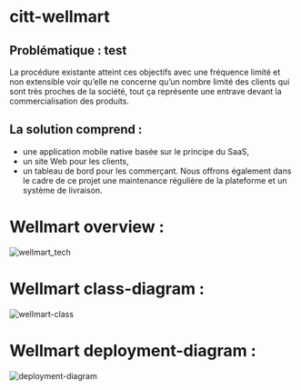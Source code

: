 # citt-wellmart
## Problématique : test
La procédure existante atteint ces objectifs avec une fréquence limité et non extensible voir
qu’elle ne concerne qu’un nombre limité des clients qui sont très proches de la société, tout ça
représente une entrave devant la commercialisation des produits.
## La solution comprend :
- une application mobile native basée sur le principe du SaaS,
- un site Web pour les clients,
- un tableau de bord pour les commerçant.
Nous offrons également dans le cadre de ce projet une maintenance régulière de la
plateforme et un système de livraison.
# Wellmart overview : 
![wellmart_tech](https://user-images.githubusercontent.com/60274428/120122957-13727e80-c1a4-11eb-8eaa-0994ddecdbd1.png)
# Wellmart class-diagram :
![wellmart-class](https://user-images.githubusercontent.com/60274428/120299683-216af100-c2c3-11eb-8444-6b31141c8d55.png)
# Wellmart deployment-diagram :
![deployment-diagram](https://user-images.githubusercontent.com/60274428/120297405-fbdce800-c2c0-11eb-9078-0a62f3822129.png)
